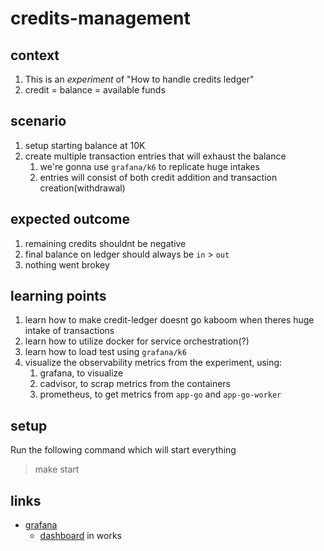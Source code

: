 # credits-management

## context
1. This is an *experiment* of "How to handle credits ledger"
2. credit = balance = available funds

## scenario
1. setup starting balance at 10K
2. create multiple transaction entries that will exhaust the balance
   1. we're gonna use `grafana/k6` to replicate huge intakes
   2. entries will consist of both credit addition and transaction creation(withdrawal)

## expected outcome
1. remaining credits shouldnt be negative
2. final balance on ledger should always be `in` > `out`
2. nothing went brokey

## learning points
1. learn how to make credit-ledger doesnt go kaboom when theres huge intake of transactions
2. learn how to utilize docker for service orchestration(?)
3. learn how to load test using `grafana/k6`
4. visualize the observability metrics from the experiment, using:
   1. grafana, to visualize
   2. cadvisor, to scrap metrics from the containers
   3. prometheus, to get metrics from `app-go` and `app-go-worker`

## setup
Run the following command which will start everything
> make start

## links
- [grafana](http://localhost:10000)
   - [dashboard](http://localhost:10000/d/f744f256-9d10-4e29-9dd0-c4ea6f8d7dd2/dashboard?orgId=1&var-container_name=app-go-worker&var-container_name=app-go&from=now-5m&to=now&refresh=5s) in works